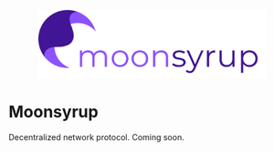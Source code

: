 <p align="center">
    <img alt="Moonsyrup" src="images/full.svg" width="400px"/>
</p>

# Moonsyrup

Decentralized network protocol. 
Coming soon.
